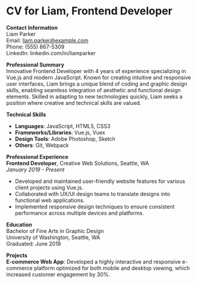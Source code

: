 # CV for Liam, Frontend Developer

**Contact Information**  
Liam Parker  
Email: liam.parker@example.com  
Phone: (555) 867-5309  
LinkedIn: linkedin.com/in/liamparker

**Professional Summary**  
Innovative Frontend Developer with 4 years of experience specializing in Vue.js and modern JavaScript. Known for creating intuitive and responsive user interfaces, Liam brings a unique blend of coding and graphic design skills, enabling seamless integration of aesthetic and functional design elements. Skilled in adapting to new technologies quickly, Liam seeks a position where creative and technical skills are valued.

**Technical Skills**

- **Languages**: JavaScript, HTML5, CSS3
- **Frameworks/Libraries**: Vue.js, Vuex
- **Design Tools**: Adobe Photoshop, Sketch
- **Others**: Git, Webpack

**Professional Experience**  
**Frontend Developer**, Creative Web Solutions, Seattle, WA  
_January 2019 - Present_

- Developed and maintained user-friendly website features for various client projects using Vue.js.
- Collaborated with UX/UI design teams to translate designs into functional web applications.
- Implemented responsive design techniques to ensure consistent performance across multiple devices and platforms.

**Education**  
Bachelor of Fine Arts in Graphic Design  
University of Washington, Seattle, WA  
Graduated: June 2018

**Projects**  
**E-commerce Web App**: Developed a highly interactive and responsive e-commerce platform optimized for both mobile and desktop viewing, which increased customer engagement by 30%.
